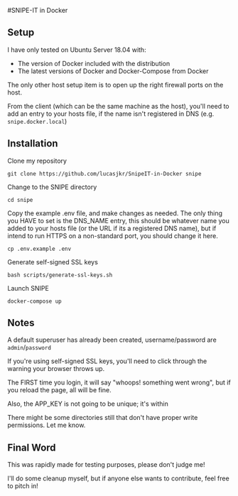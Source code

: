 #SNIPE-IT in Docker

## Setup
I have only tested on Ubuntu Server 18.04 with:

- The version of Docker included with the distribution
- The latest versions of Docker and Docker-Compose from Docker

The only other host setup item is to open up the right firewall ports on the host.
 
From the client (which can be the same machine as the host), you'll need to add an entry to your hosts file, if the name isn't registered in DNS (e.g. `snipe.docker.local`)

## Installation

Clone my repository

    git clone https://github.com/lucasjkr/SnipeIT-in-Docker snipe

Change to the SNIPE directory

    cd snipe

Copy the example .env file, and make changes as needed. The only thing you HAVE to set is the DNS_NAME entry, this should be whatever name you added to your hosts file (or the URL if its a registered DNS name), but if intend to run HTTPS on a non-standard port, you should change it here.

    cp .env.example .env

Generate self-signed SSL keys

    bash scripts/generate-ssl-keys.sh

Launch SNIPE

    docker-compose up

## Notes

A default superuser has already been created, username/password are `admin`/`password`

If you're using self-signed SSL keys, you'll need to click through the warning your browser throws up.

The FIRST time you login, it will say "whoops! something went wrong", but if you reload the page, all will be fine.

Also, the APP_KEY is not going to be unique; it's within 

There might be some directories still that don't have proper write permissions. Let me know.

## Final Word

This was rapidly made for testing purposes, please don't judge me! 

I'll do some cleanup myself, but if anyone else wants to contribute, feel free to pitch in!